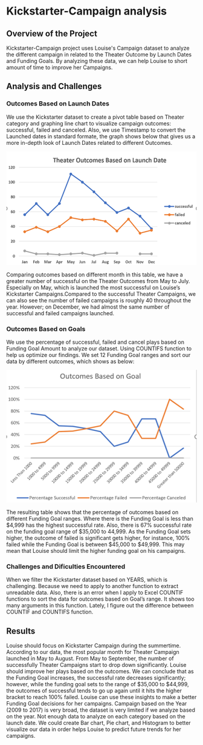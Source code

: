 # Kickstarter-Campaign analysis
## Overview of the Project
Kickstarter-Campaign project uses Louise's Campaign dataset to analyze the different campaign in related to the Theater Outcome by Launch Dates and Funding Goals. By analyzing these data, we can help Louise to short amount of time to improve her Campaigns. 
 
## Analysis and Challenges
### Outcomes Based on Launch Dates
We use the Kickstarter dataset to create a pivot table based on Theater category and graphing line chart to visualize campaign outcomes: successful, failed and canceled. Also, we use Timestamp to convert the Launched dates in standard formate, the graph shows below that gives us a more in-depth look of Launch Dates related to different Outcomes. 

<img src="Theater_Outcomes_vs_Launch.png" width="600" height="300">

Comparing outcomes based on different month in this table, we have a greater number of successful on the Theater Outcomes from May to July. Especially on May, which is launched the most successful on Louise’s Kickstarter Campaigns.Compared to the successful Theater Campaigns, we can also see the number of failed campaigns is roughly 40 throughout the year. However; on December, we had almost the same number of successful and failed campaigns launched.

### Outcomes Based on Goals
We use the percentage of successful, failed and cancel plays based on Funding Goal Amount to analyze our dataset. Using COUNTIFS function to help us optimize our findings. We set 12 Funding Goal ranges and sort our data by different outcomes, which shows as below:

<img src="Outcomes_vs_Goals.png" width="550" height="350">
                                                        
The resulting table shows that the percentage of outcomes based on different Funding Goal ranges. Where there is the Funding Goal is less than $4,999 has the highest successful rate. Also, there is 67% successful rate on the funding goal range of $35,000 to 44,999. As the Funding Goal sets higher, the outcome of failed is significant gets higher, for instance, 100% failed while the Funding Goal is between $45,000 to $49,999. This may mean that Louise should limit the higher funding goal on his campaigns. 

### Challenges and Dificulties Encountered
When we filter the Kickstarter dataset based on YEARS, which is challenging. Because we need to apply to another function to extract unreadable data. Also, there is an error when I apply to Excel COUNTIF functions to sort the data for outcomes based on Goal’s range. It shows too many arguments in this function. Lately, I figure out the difference between COUNTIF and COUNTIFS function.

## Results
Louise should focus on Kickstarter Campaign during the summertime. According to our data, the most popular month for Theater Campaign launched in May to August. From May to September, the number of successfully Theater Campaigns start to drop down significantly. Louise should improve her plays based on the outcomes. We can conclude that as the Funding Goal increases, the successful rate decreases significantly; however, while the funding goal sets to the range of $35,000 to $44,999, the outcomes of successful tends to go up again until it hits the higher bracket to reach 100% failed. Louise can use these insights to make a better Funding Goal decisions for her campaigns. Campaign based on the Year (2009 to 2017) is very broad, the dataset is very limited if we analyze based on the year. Not enough data to analyze on each category based on the launch date. We could create Bar chart, Pie chart, and Histogram to better visualize our data in order helps Louise to predict future trends for her campaigns.
